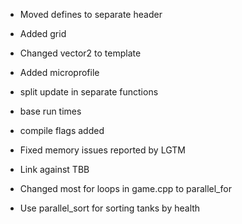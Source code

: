 

* Moved defines to separate header

* Added grid
* Changed vector2 to template 

* Added microprofile

* split update in separate functions

* base run times
* compile flags added

* Fixed memory issues reported by LGTM
* Link against TBB

* Changed most for loops in game.cpp to parallel_for
* Use parallel_sort for sorting tanks by health